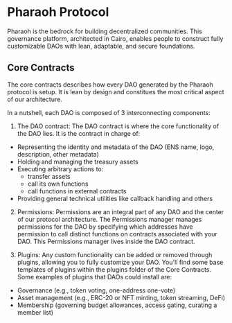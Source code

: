 # Pharaoh Protocol

Pharaoh is the bedrock for building decentralized communities. This governance platform, architected in Cairo, enables people to construct fully customizable DAOs with lean, adaptable, and secure foundations.

## Core Contracts

The core contracts describes how every DAO generated by the Pharaoh protocol is setup. It is lean by design and constitues the most critical aspect of our architecture.

In a nutshell, each DAO is composed of 3 interconnecting components:

1. The DAO contract: The DAO contract is where the core functionality of the DAO lies. It is the contract in charge of:

- Representing the identity and metadata of the DAO (ENS name, logo, description, other metadata)
- Holding and managing the treasury assets
- Executing arbitrary actions to:
  - transfer assets
  - call its own functions
  - call functions in external contracts
- Providing general technical utilities like callback handling and others

2. Permissions: Permissions are an integral part of any DAO and the center of our protocol architecture. The Permissions manager manages permissions for the DAO by specifying which addresses have permission to call distinct functions on contracts associated with your DAO. This Permissions manager lives inside the DAO contract.

3. Plugins: Any custom functionality can be added or removed through plugins, allowing you to fully customize your DAO. You'll find some base templates of plugins within the plugins folder of the Core Contracts. Some examples of plugins that DAOs could install are:

- Governance (e.g., token voting, one-address one-vote)
- Asset management (e.g., ERC-20 or NFT minting, token streaming, DeFi)
- Membership (governing budget allowances, access gating, curating a member list)
